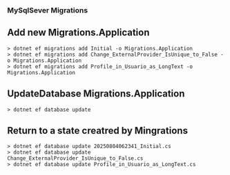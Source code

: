 ﻿### MySqlSever Migrations 

## Add new Migrations.Application
	> dotnet ef migrations add Initial -o Migrations.Application
	> dotnet ef migrations add Change_ExternalProvider_IsUnique_to_False -o Migrations.Application
	> dotnet ef migrations add Profile_in_Usuario_as_LongText -o Migrations.Application


## UpdateDatabase Migrations.Application
	> dotnet ef database update

## Return to a state creatred by Mingrations
	> dotnet ef database update 20250804062341_Initial.cs
	> dotnet ef database update Change_ExternalProvider_IsUnique_to_False.cs
	> dotnet ef database update Profile_in_Usuario_as_LongText.cs